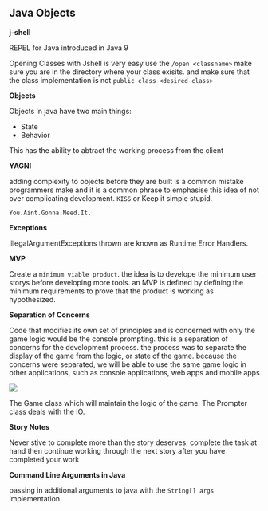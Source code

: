 ## Java Objects

**j-shell**

REPEL for Java introduced in Java 9

Opening Classes with Jshell is very easy use the `/open <classname>` make sure you are in the directory where your class exisits. and make sure that the class implementation is not `public class <desired class>`

**Objects**

Objects in java have two main things: 
* State
* Behavior

This has the ability to abtract the working process from the client

**YAGNI**

adding complexity to objects before they are built is a common mistake programmers make and it is a common phrase to emphasise this idea of not over complicating development. `KISS` or Keep it simple stupid.

`You.Aint.Gonna.Need.It.`

**Exceptions**

IllegalArgumentExceptions thrown are known as Runtime Error Handlers.

**MVP** 

Create a `minimum viable product`. the idea is to develope the minimum user storys before developing more tools. an MVP is defined by defining the minimum requirements to prove that the product is working as hypothesized.

**Separation of Concerns**

Code that modifies its own set of principles and is concerned with only the game logic would be the console prompting. this is a separation of concerns for the development process. the process was to separate the display of the game from the logic, or state of the game. because the concerns were separated, we will be able to use the same game logic in other applications, such as console applications, web apps and mobile apps

![](img/separation.png)

The Game class which will maintain the logic of the game. The Prompter class deals with the IO.

**Story Notes** 

Never stive to complete more than the story deserves, complete the task at hand then continue working through the next story after you have completed your work

**Command Line Arguments in Java**

passing in additional arguments to java with the `String[] args` implementation